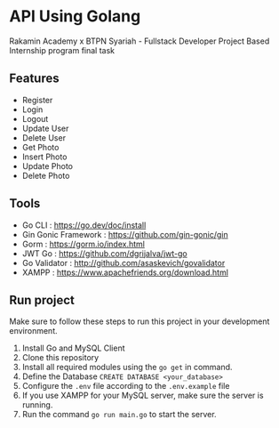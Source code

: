 # API Using Golang
Rakamin Academy x BTPN Syariah - Fullstack Developer Project Based Internship program final task

## Features
- Register
- Login
- Logout
- Update User
- Delete User
- Get Photo
- Insert Photo
- Update Photo
- Delete Photo

## Tools
- Go CLI : https://go.dev/doc/install
- Gin Gonic Framework : https://github.com/gin-gonic/gin 
- Gorm : https://gorm.io/index.html 
- JWT Go : https://github.com/dgrijalva/jwt-go 
- Go Validator : http://github.com/asaskevich/govalidator 
- XAMPP : https://www.apachefriends.org/download.html

## Run project
Make sure to follow these steps to run this project in your development environment.
1. Install Go and MySQL Client
2. Clone this repository
3. Install all required modules using the `go get` in command.
4. Define the Database `CREATE DATABASE <your_database>`
5. Configure the `.env` file according to the `.env.example` file
6. If you use XAMPP for your MySQL server, make sure the server is running.
7. Run the command `go run main.go` to start the server.